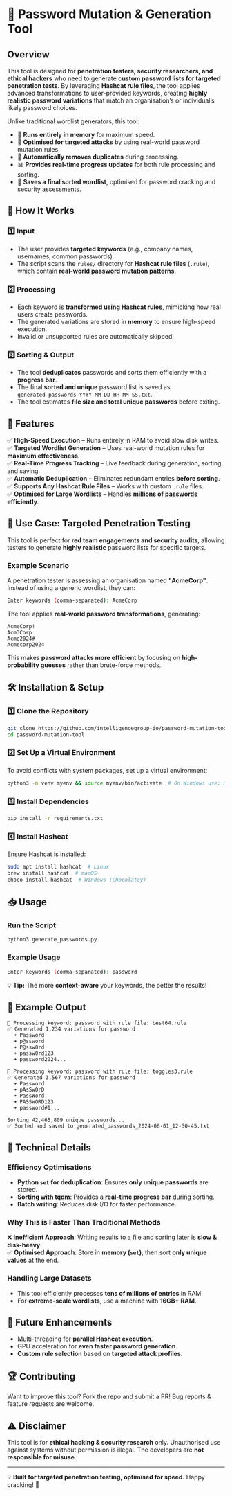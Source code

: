 # 🔐 Password Mutation & Generation Tool

## Overview

This tool is designed for **penetration testers, security researchers, and ethical hackers** who need to generate **custom password lists for targeted penetration tests**. By leveraging **Hashcat rule files**, the tool applies advanced transformations to user-provided keywords, creating **highly realistic password variations** that match an organisation’s or individual’s likely password choices.

Unlike traditional wordlist generators, this tool:

- 🚀 **Runs entirely in memory** for maximum speed.
- 🎯 **Optimised for targeted attacks** by using real-world password mutation rules.
- 🔄 **Automatically removes duplicates** during processing.
- 📊 **Provides real-time progress updates** for both rule processing and sorting.
- 💾 **Saves a final sorted wordlist**, optimised for password cracking and security assessments.

## 🔧 How It Works

### 1️⃣ Input

- The user provides **targeted keywords** (e.g., company names, usernames, common passwords).
- The script scans the `rules/` directory for **Hashcat rule files** (`.rule`), which contain **real-world password mutation patterns**.

### 2️⃣ Processing

- Each keyword is **transformed using Hashcat rules**, mimicking how real users create passwords.
- The generated variations are stored **in memory** to ensure high-speed execution.
- Invalid or unsupported rules are automatically skipped.

### 3️⃣ Sorting & Output

- The tool **deduplicates** passwords and sorts them efficiently with a **progress bar**.
- The final **sorted and unique** password list is saved as `generated_passwords_YYYY-MM-DD_HH-MM-SS.txt`.
- The tool estimates **file size and total unique passwords** before exiting.

## 📌 Features

✅ **High-Speed Execution** – Runs entirely in RAM to avoid slow disk writes.\
✅ **Targeted Wordlist Generation** – Uses real-world mutation rules for **maximum effectiveness**.\
✅ **Real-Time Progress Tracking** – Live feedback during generation, sorting, and saving.\
✅ **Automatic Deduplication** – Eliminates redundant entries **before sorting**.\
✅ **Supports Any Hashcat Rule Files** – Works with custom `.rule` files.\
✅ **Optimised for Large Wordlists** – Handles **millions of passwords efficiently**.

## 🎯 Use Case: Targeted Penetration Testing

This tool is perfect for **red team engagements and security audits**, allowing testers to generate **highly realistic** password lists for specific targets.

### **Example Scenario**

A penetration tester is assessing an organisation named **"AcmeCorp"**. Instead of using a generic wordlist, they can:

```bash
Enter keywords (comma-separated): AcmeCorp
```

The tool applies **real-world password transformations**, generating:

```
AcmeCorp!
Acm3Corp
Acme2024#
Acmecorp2024
```

This makes **password attacks more efficient** by focusing on **high-probability guesses** rather than brute-force methods.

## 🛠️ Installation & Setup

### 1️⃣ Clone the Repository

```bash
git clone https://github.com/intelligencegroup-io/password-mutation-tool.git
cd password-mutation-tool
```

### 2️⃣ Set Up a Virtual Environment

To avoid conflicts with system packages, set up a virtual environment:

```bash
python3 -m venv myenv && source myenv/bin/activate  # On Windows use: myenv\Scripts\activate
```

### 3️⃣ Install Dependencies

```bash
pip install -r requirements.txt
```

### 4️⃣ Install Hashcat

Ensure Hashcat is installed:

```bash
sudo apt install hashcat  # Linux
brew install hashcat  # macOS
choco install hashcat  # Windows (Chocolatey)
```

## 📥 Usage

### Run the Script

```bash
python3 generate_passwords.py
```

### Example Usage

```bash
Enter keywords (comma-separated): password
```

💡 **Tip:** The more **context-aware** your keywords, the better the results!

## 📜 Example Output

```
🔹 Processing keyword: password with rule file: best64.rule
✅ Generated 1,234 variations for password
  ➜ Password!
  ➜ p@ssword
  ➜ P@ssw0rd
  ➜ passw0rd123
  ➜ password2024...

🔹 Processing keyword: password with rule file: toggles3.rule
✅ Generated 3,567 variations for password
  ➜ Password
  ➜ pAsSwOrD
  ➜ PassWord!
  ➜ PASSWORD123
  ➜ password#1...

Sorting 42,465,809 unique passwords...
✅ Sorted and saved to generated_passwords_2024-06-01_12-30-45.txt
```

## 🔬 Technical Details

### **Efficiency Optimisations**

- **Python `set` for deduplication**: Ensures **only unique passwords** are stored.  
- **Sorting with tqdm**: Provides a **real-time progress bar** during sorting.  
- **Batch writing**: Reduces disk I/O for faster performance.  

### **Why This is Faster Than Traditional Methods**

❌ **Inefficient Approach**: Writing results to a file and sorting later is **slow & disk-heavy**.\
✅ **Optimised Approach**: Store in **memory (`set`)**, then sort **only unique values** at the end.

### **Handling Large Datasets**

- This tool efficiently processes **tens of millions of entries** in RAM.
- For **extreme-scale wordlists**, use a machine with **16GB+ RAM**.

## 🚀 Future Enhancements

- Multi-threading for **parallel Hashcat execution**.
- GPU acceleration for **even faster password generation**.
- **Custom rule selection** based on **targeted attack profiles**.

## 🏆 Contributing

Want to improve this tool? Fork the repo and submit a PR! Bug reports & feature requests are welcome.

## ⚠️ Disclaimer

This tool is for **ethical hacking & security research** only. Unauthorised use against systems without permission is illegal. The developers are **not responsible for misuse**.

---

💡 **Built for targeted penetration testing, optimised for speed.** Happy cracking! 🚀
